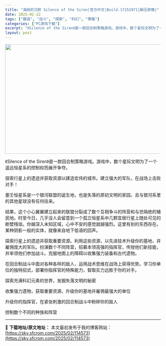 ```yaml
---
title: "海妖的沉默 Silence of the Siren|官方中文|Build.17251971|解压即撸|"
date: 2025-02-22
tags: ["建造", "战斗", "探索", "科幻", "策略"]
categories: ["PC游戏下载"]
excerpt: "《Silence of the Siren》是一款回合制策略游戏。游戏中，数个星际文明为了一个遥远恒星系的控制权而展开争夺。 探索行星上的遗迹并获取资源以建造宏伟的城市。建立强大的军队，在战场上击败对手！ 塞壬恒星系是一个银河联盟的诞生地，也是失落的原初文明的家园，且与银河系里的其他星球没有任何往来&hellip;"
layout: post
---
```


<img class="aligncenter size-full wp-image-114557" src="https://sky.sfcrom.com/wp-content/uploads/2025/02/2025022213302350.webp" alt="" width="616" height="353" />

《Silence of the Siren》是一款回合制策略游戏。游戏中，数个星际文明为了一个遥远恒星系的控制权而展开争夺。

探索行星上的遗迹并获取资源以建造宏伟的城市。建立强大的军队，在战场上击败对手！

塞壬恒星系是一个银河联盟的诞生地，也是失落的原初文明的家园，且与银河系里的其他星球没有任何往来。

结果，这个小心翼翼建立起来的联盟分裂成了数个互相争斗的阵营和与世隔绝的殖民地。时至今日，几乎没人会留意到一个孤立恒星系中几颗宜居行星上随处可见的断壁残垣。你越深入未知区域，心中不安的感觉就越强烈。这里有别的东西存在。某种阴影一般的实体，就像来自地下低语的回声。

探索行星上的遗迹并获取重要资源。利用这些资源，以先进技术升级你的基地，并雇佣庞大的军队。扮演数个不同阵营，招募本领高强的指挥官，传授他们新技能，并率领他们参加战斗。克服地图上的障碍以收集强力装备和古代遗物。

在回合制战斗中面对各种各样的敌人，运用战术思维在战场上获得优势。学习你单位的独特招式，部署你指挥官的特殊能力，智取实力远胜于你的对手。

探索充满科幻元素的世界，发掘失落文明的秘密

收集强力遗物，获取重要资源，升级你的基地并雇佣最强大的单位

升级你的指挥官，在紧张刺激的回合制战斗中粉碎你的敌人

控制数个不同的种族和阵营

---
📖 **下载地址/原文地址：** 本文最初发布于我的博客网站：[https://sky.sfcrom.com/2025/02/114573](https://sky.sfcrom.com/2025/02/114573)
